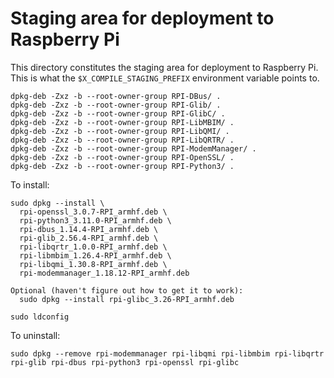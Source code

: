 # Staging area for deployment to Raspberry Pi
This directory constitutes the staging area for deployment to Raspberry Pi. This is what the `$X_COMPILE_STAGING_PREFIX` environment variable points to.

```
dpkg-deb -Zxz -b --root-owner-group RPI-DBus/ .
dpkg-deb -Zxz -b --root-owner-group RPI-Glib/ .
dpkg-deb -Zxz -b --root-owner-group RPI-GlibC/ .
dpkg-deb -Zxz -b --root-owner-group RPI-LibMBIM/ .
dpkg-deb -Zxz -b --root-owner-group RPI-LibQMI/ .
dpkg-deb -Zxz -b --root-owner-group RPI-LibQRTR/ .
dpkg-deb -Zxz -b --root-owner-group RPI-ModemManager/ .
dpkg-deb -Zxz -b --root-owner-group RPI-OpenSSL/ .
dpkg-deb -Zxz -b --root-owner-group RPI-Python3/ .
```

To install:
```
sudo dpkg --install \
  rpi-openssl_3.0.7-RPI_armhf.deb \
  rpi-python3_3.11.0-RPI_armhf.deb \
  rpi-dbus_1.14.4-RPI_armhf.deb \
  rpi-glib_2.56.4-RPI_armhf.deb \
  rpi-libqrtr_1.0.0-RPI_armhf.deb \
  rpi-libmbim_1.26.4-RPI_armhf.deb \
  rpi-libqmi_1.30.8-RPI_armhf.deb \
  rpi-modemmanager_1.18.12-RPI_armhf.deb

Optional (haven't figure out how to get it to work):
  sudo dpkg --install rpi-glibc_3.26-RPI_armhf.deb

sudo ldconfig
```

To uninstall:
```
sudo dpkg --remove rpi-modemmanager rpi-libqmi rpi-libmbim rpi-libqrtr rpi-glib rpi-dbus rpi-python3 rpi-openssl rpi-glibc
```
